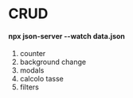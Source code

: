 # CRUD

#### npx json-server --watch data.json

1. counter
2. background change
3. modals
4. calcolo tasse
5. filters
